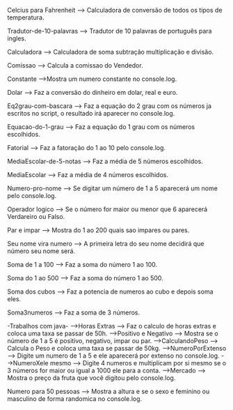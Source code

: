 Celcius para Fahrenheit --> Calculadora de conversão de todos os tipos de temperatura.

Tradutor-de-10-palavras --> Tradutor de 10 palavras de português para ingles.

Calculadora --> Calculadora de soma subtração multiplicação e divisão.

Comissao --> Calcula a comissao do Vendedor.

Constante -->Mostra um numero constante no console.log.

Dolar --> Faz a conversão do dinheiro em dolar, real e euro.

Eq2grau-com-bascara --> Faz a equação do 2 grau com os números ja escritos no script, o resultado irá aparecer no console.log.

Equacao-do-1-grau --> Faz a equação do 1 grau com os números escolhidos.

Fatorial --> Faz a fatoração do 1 ao 10 pelo console.log.

MediaEscolar-de-5-notas --> Faz a média de 5 números escolhidos.

MediaEscolar --> Faz a média de 4 números escolhidos.

Numero-pro-nome --> Se digitar um número de 1 a 5 aparecerá um nome pelo console.log.

Operador logico --> Se o número for maior ou menor que 6 aparecerá Verdareiro ou Falso.

Par e impar --> Mostra do 1 ao 200 quais sao impares ou pares.

Seu nome vira numero --> A primeira letra do seu nome decidirá que número seu nome será.

Soma de 1 a 100 --> Faz a soma do número 1 ao 100.

Soma do 1 ao 500 --> Faz a soma do número 1 ao 500.

Soma dos cubos --> Faz a potencia de numeros ao cubo e depois soma eles.

Soma3numeros --> Faz a soma de 3 números.

-Trabalhos com java-
\-->Horas Extras --> Faz o calculo de horas extras e coloca uma taxa se passar de 50h.
\-->Positivo e Negativo --> Mostra se o número de 1 a 5 é positivo, negativo, impar ou par.
\-->CalculandoPeso --> Calcula o Peso e coloca uma taxa se passar de 50kg.
\-->NumeroPorExtenso --> Digite um numero de 1 a 5 e ele aparecerá por extenso no console.log.
\-->NumeroXele mesmo --> Digite 4 numeros e multiplicam por si mesmo se o 3 números for maior ou igual a 1000 ele para a conta.
\-->Mercado --> Mostra o preço da fruta que você digitou pelo console.log. 

Numero para 50 pessoas --> Mostra a altura e se o sexo e feminino ou masculino de forma randomica no console.log.

